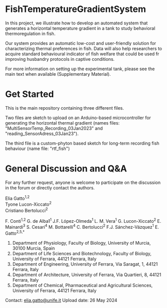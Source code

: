 # FishTemperatureGradientSystem
In this project, we illustrate how to develop an automated system that generates a horizontal temperature gradient in a tank to study behavioral thermoregulation in fish. 

Our system provides an automatic low-cost and user-friendly solution for characterizing thermal preferences in fish. Data will also help researchers to acquire standard behavioural indicator of fish welfare that could be used fr improving husbandry protocols in captive conditions.

For more information on setting up the experimental tank, please see the main text when available (Supplementary Material).


# Get Started
This is the main repository containing three different files. 

Two files are sketch to upload on an Arduino-based microcontroller for generating the horizontal thermal gradient (names files: "MultiSensorTemp_Recording_03Jan2023" and "reading_SensorAdress_03Jan23"). 

The third file is a custom-phyton based sketch for long-term recording fish behaviour (name file: "rtf_fish")


# General Discussion and Q&A
For any further request, anyone is welcome to participate on the discussion in the forum or directly contact the authors.

Elia Gatto<sup>1,2</sup>  
Tyone Lucon-Xiccato<sup>2</sup>  
Cristiano Bertolucci<sup>2</sup>  

F. Conti<sup>1,2</sup> 
G. de Alba1<sup>1</sup>
J.F. López-Olmeda<sup>1</sup>
L. M. Vera<sup>1</sup>
G. Lucon-Xiccato<sup>2</sup>
E. Mainardi<sup>3</sup>
S. Cesari<sup>4</sup>
M. Bottarelli<sup>4</sup>
C. Bertolucci<sup>2</sup>
F.J. Sánchez-Vázquez<sup>1</sup>
E. Gatto<sup>2,5,*</sup>

1. Department of Physiology, Faculty of Biology, University of Murcia, 30100 Murcia, Spain
2. Department of Life Sciences and Biotechnology, Faculty of Biology, University of Ferrara, 44121 Ferrara, Italy
3. Department of Engineering, University of Ferrara, Via Saragat, 1, 44121 Ferrara, Italy
4. Department of Architecture, University of Ferrara, Via Quartieri, 8, 44121 Ferrara, Italy
5. Department of Chemical, Pharmaceutical and Agricultural Sciences, University of Ferrara, 44121 Ferrara, Italy


Contact: elia.gatto@unife.it
Upload date: 26 May 2024
